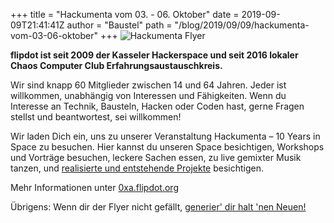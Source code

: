 +++
title = "Hackumenta vom 03. - 06. Oktober"
date = 2019-09-09T21:41:41Z
author = "Baustel"
path = "/blog/2019/09/09/hackumenta-vom-03-06-oktober"
+++
![Hackumenta
Flyer](https://flipdot.org/blog/uploads/hackumenta_2019_flyer_small.png)

**flipdot ist seit 2009 der Kasseler Hackerspace und seit 2016 lokaler
Chaos Computer Club Erfahrungsaustauschkreis.**

Wir sind knapp 60 Mitglieder zwischen 14 und 64 Jahren. Jeder ist
willkommen, unabhängig von Interessen und Fähigkeiten. Wenn du Interesse
an Technik, Bausteln, Hacken oder Coden hast, gerne Fragen stellst und
beantwortest, sei willkommen\!

Wir laden Dich ein, uns zu unserer Veranstaltung Hackumenta – 10 Years
in Space zu besuchen. Hier kannst du unseren Space besichtigen,
Workshops und Vorträge besuchen, leckere Sachen essen, zu live gemixter
Musik tanzen, und [realisierte und entstehende
Projekte](https://flipdot.org/wiki/Projekte) besichtigen.

Mehr Informationen unter [0xa.flipdot.org](https://2019.hackumenta.de/)

Übrigens: Wenn dir der Flyer nicht gefällt, [generier' dir halt 'nen
Neuen\!](https://flipdot.github.io/0xA-flyer-generator/)
